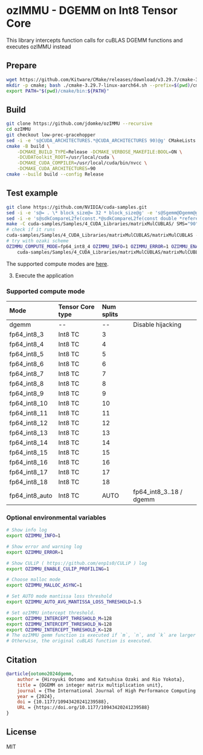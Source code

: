 # ozIMMU - DGEMM on Int8 Tensor Core

This library intercepts function calls for cuBLAS DGEMM functions and executes ozIMMU instead

## Prepare
```bash
wget https://github.com/Kitware/CMake/releases/download/v3.29.7/cmake-3.29.7-linux-aarch64.sh
mkdir -p cmake; bash ./cmake-3.29.7-linux-aarch64.sh --prefix=$(pwd)/cmake --skip-license
export PATH="$(pwd)/cmake/bin:${PATH}"
```

## Build
```bash
git clone https://github.com/jdomke/ozIMMU --recursive
cd ozIMMU
git checkout low-prec-gracehopper
sed -i -e 's@CUDA_ARCHITECTURES.*@CUDA_ARCHITECTURES 90)@g' CMakeLists.txt
cmake -B build \
    -DCMAKE_BUILD_TYPE=Release -DCMAKE_VERBOSE_MAKEFILE:BOOL=ON \
    -DCUDAToolkit_ROOT=/usr/local/cuda \
    -DCMAKE_CUDA_COMPILER=/usr/local/cuda/bin/nvcc \
    -DCMAKE_CUDA_ARCHITECTURES=90
cmake --build build --config Release
```

## Test example
```bash
git clone https://github.com/NVIDIA/cuda-samples.git
sed -i -e 's@= . \* block_size@= 32 * block_size@g' -e 's@Sgemm@Dgemm@g' -e 's@float@double@g' -e 's@double msecTotal@float msecTotal@g' cuda-samples/Samples/4_CUDA_Libraries/matrixMulCUBLAS/matrixMulCUBLAS.cpp
sed -i -e 's@sdkCompareL2fe(const.*@sdkCompareL2fe(const double *reference, const double *data,@g' cuda-samples/Common/helper_image.h
make -C cuda-samples/Samples/4_CUDA_Libraries/matrixMulCUBLAS/ SMS="90"
# check if it runs
cuda-samples/Samples/4_CUDA_Libraries/matrixMulCUBLAS/matrixMulCUBLAS -device=0 -sizemult=1
# try with ozaki scheme
OZIMMU_COMPUTE_MODE=fp64_int8_4 OZIMMU_INFO=1 OZIMMU_ERROR=1 OZIMMU_ENABLE_CULIP_PROFILING=1 LD_PRELOAD=$(pwd)/build/libozimmu.so \
    cuda-samples/Samples/4_CUDA_Libraries/matrixMulCUBLAS/matrixMulCUBLAS -device=0 -sizemult=1
```

The supported compute modes are [here](#supported-compute-mode).

3. Execute the application

### Supported compute mode
| Mode          | Tensor Core type | Num splits |                         |
|:--------------|:-----------------|:-----------|:------------------------|
|dgemm          | --               | --         | Disable hijacking       |
|fp64_int8_3    | Int8 TC          | 3          |                         |
|fp64_int8_4    | Int8 TC          | 4          |                         |
|fp64_int8_5    | Int8 TC          | 5          |                         |
|fp64_int8_6    | Int8 TC          | 6          |                         |
|fp64_int8_7    | Int8 TC          | 7          |                         |
|fp64_int8_8    | Int8 TC          | 8          |                         |
|fp64_int8_9    | Int8 TC          | 9          |                         |
|fp64_int8_10   | Int8 TC          | 10         |                         |
|fp64_int8_11   | Int8 TC          | 11         |                         |
|fp64_int8_12   | Int8 TC          | 12         |                         |
|fp64_int8_13   | Int8 TC          | 13         |                         |
|fp64_int8_14   | Int8 TC          | 14         |                         |
|fp64_int8_15   | Int8 TC          | 15         |                         |
|fp64_int8_16   | Int8 TC          | 16         |                         |
|fp64_int8_17   | Int8 TC          | 17         |                         |
|fp64_int8_18   | Int8 TC          | 18         |                         |
|fp64_int8_auto | Int8 TC          | AUTO       | fp64_int8_3..18 / dgemm |


### Optional environmental variables
```bash
# Show info log
export OZIMMU_INFO=1

# Show error and warning log
export OZIMMU_ERROR=1

# Show CULiP ( https://github.com/enp1s0/CULiP ) log
export OZIMMU_ENABLE_CULIP_PROFILING=1

# Choose malloc mode
export OZIMMU_MALLOC_ASYNC=1

# Set AUTO mode mantissa loss threshold
export OZIMMU_AUTO_AVG_MANTISSA_LOSS_THRESHOLD=1.5

# Set ozIMMU intercept threshold.
export OZIMMU_INTERCEPT_THRESHOLD_M=128
export OZIMMU_INTERCEPT_THRESHOLD_N=128
export OZIMMU_INTERCEPT_THRESHOLD_K=128
# The ozIMMU gemm function is executed if `m`, `n`, and `k` are larger or equal to `OZIMMU_INTERCEPT_THRESHOLD_M`, `N`, and `K`.
# Otherwise, the original cuBLAS function is executed.
```

## Citation
```bibtex
@article{ootomo2024dgemm,
    author = {Hiroyuki Ootomo and Katsuhisa Ozaki and Rio Yokota},
    title = {DGEMM on integer matrix multiplication unit},
    journal = {The International Journal of High Performance Computing Applications},
    year = {2024},
    doi = {10.1177/10943420241239588},
    URL = {https://doi.org/10.1177/10943420241239588}
}
```

## License
MIT
